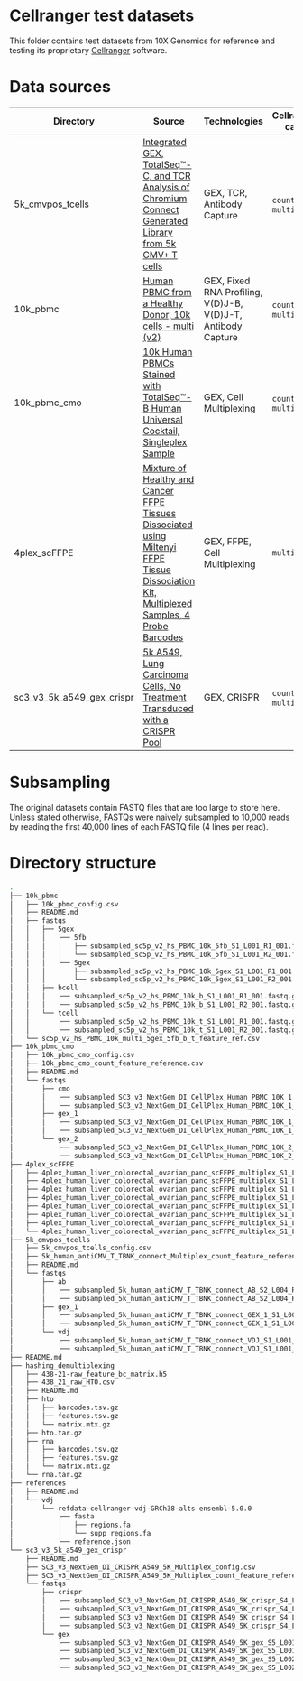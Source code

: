 # Cellranger test datasets

This folder contains test datasets from 10X Genomics for reference and testing its proprietary [Cellranger](https://support.10xgenomics.com/single-cell-gene-expression/software/pipelines/latest/what-is-cell-ranger) software.

# Data sources

| Directory | Source | Technologies | Cellranger calls |
| --------- | ------ | ------------ | ---------------- |
|5k_cmvpos_tcells | [Integrated GEX, TotalSeq™-C, and TCR Analysis of Chromium Connect Generated Library from 5k CMV+ T cells](https://www.10xgenomics.com/resources/datasets/integrated-gex-totalseqc-and-tcr-analysis-of-connect-generated-library-from-5k-cmv-t-cells-2-standard) | GEX, TCR, Antibody Capture | `count`, `vdj`, `multi` | 
|10k_pbmc | [Human PBMC from a Healthy Donor, 10k cells - multi (v2)](https://www.10xgenomics.com/resources/datasets/human-pbmc-from-a-healthy-donor-10-k-cells-multi-v-2-2-standard-5-0-0) | GEX, Fixed RNA Profiling, V(D)J-B, V(D)J-T, Antibody Capture | `count`, `vdj`, `multi` |
| 10k_pbmc_cmo | [10k Human PBMCs Stained with TotalSeq™-B Human Universal Cocktail, Singleplex Sample](https://www.10xgenomics.com/resources/datasets/10k-human-pbmcs-stained-with-totalseq-b-human-universal-cocktail-singleplex-sample-1-standard) | GEX, Cell Multiplexing | `count`, `multi` |
| 4plex_scFFPE | [Mixture of Healthy and Cancer FFPE Tissues Dissociated using Miltenyi FFPE Tissue Dissociation Kit, Multiplexed Samples, 4 Probe Barcodes](https://www.10xgenomics.com/datasets/mixture-of-healthy-and-cancer-ffpe-tissues-dissociated-using-miltenyi-ffpe-tissue-dissociation-kit-multiplexed-samples-4-probe-barcodes-1-standard) | GEX, FFPE, Cell Multiplexing | `multi` |
| sc3_v3_5k_a549_gex_crispr | [5k A549, Lung Carcinoma Cells, No Treatment Transduced with a CRISPR Pool](https://www.10xgenomics.com/datasets/5-k-a-549-lung-carcinoma-cells-no-treatment-transduced-with-a-crispr-pool-3-1-standard-6-0-0) | GEX, CRISPR | `count`, `multi` |

# Subsampling

The original datasets contain FASTQ files that are too large to store here.
Unless stated otherwise, FASTQs were naively subsampled to 10,000 reads by reading the first 40,000 lines of each FASTQ file (4 lines per read).

# Directory structure

```bash
.
├── 10k_pbmc
│   ├── 10k_pbmc_config.csv
│   ├── README.md
│   ├── fastqs
│   │   ├── 5gex
│   │   │   ├── 5fb
│   │   │   │   ├── subsampled_sc5p_v2_hs_PBMC_10k_5fb_S1_L001_R1_001.fastq.gz
│   │   │   │   └── subsampled_sc5p_v2_hs_PBMC_10k_5fb_S1_L001_R2_001.fastq.gz
│   │   │   └── 5gex
│   │   │       ├── subsampled_sc5p_v2_hs_PBMC_10k_5gex_S1_L001_R1_001.fastq.gz
│   │   │       └── subsampled_sc5p_v2_hs_PBMC_10k_5gex_S1_L001_R2_001.fastq.gz
│   │   ├── bcell
│   │   │   ├── subsampled_sc5p_v2_hs_PBMC_10k_b_S1_L001_R1_001.fastq.gz
│   │   │   └── subsampled_sc5p_v2_hs_PBMC_10k_b_S1_L001_R2_001.fastq.gz
│   │   └── tcell
│   │       ├── subsampled_sc5p_v2_hs_PBMC_10k_t_S1_L001_R1_001.fastq.gz
│   │       └── subsampled_sc5p_v2_hs_PBMC_10k_t_S1_L001_R2_001.fastq.gz
│   └── sc5p_v2_hs_PBMC_10k_multi_5gex_5fb_b_t_feature_ref.csv
├── 10k_pbmc_cmo
│   ├── 10k_pbmc_cmo_config.csv
│   ├── 10k_pbmc_cmo_count_feature_reference.csv
│   ├── README.md
│   └── fastqs
│       ├── cmo
│       │   ├── subsampled_SC3_v3_NextGem_DI_CellPlex_Human_PBMC_10K_1_multiplexing_capture_S1_L001_R1_001.fastq.gz
│       │   └── subsampled_SC3_v3_NextGem_DI_CellPlex_Human_PBMC_10K_1_multiplexing_capture_S1_L001_R2_001.fastq.gz
│       ├── gex_1
│       │   ├── subsampled_SC3_v3_NextGem_DI_CellPlex_Human_PBMC_10K_1_gex_S2_L001_R1_001.fastq.gz
│       │   └── subsampled_SC3_v3_NextGem_DI_CellPlex_Human_PBMC_10K_1_gex_S2_L001_R2_001.fastq.gz
│       └── gex_2
│           ├── subsampled_SC3_v3_NextGem_DI_CellPlex_Human_PBMC_10K_2_gex_S1_L001_R1_001.fastq.gz
│           └── subsampled_SC3_v3_NextGem_DI_CellPlex_Human_PBMC_10K_2_gex_S1_L001_R2_001.fastq.gz
├── 4plex_scFFPE
│   ├── 4plex_human_liver_colorectal_ovarian_panc_scFFPE_multiplex_S1_L001_R1_001.subsampled.fastq.gz
│   ├── 4plex_human_liver_colorectal_ovarian_panc_scFFPE_multiplex_S1_L001_R2_001.subsampled.fastq.gz
│   ├── 4plex_human_liver_colorectal_ovarian_panc_scFFPE_multiplex_S1_L002_R1_001.subsampled.fastq.gz
│   ├── 4plex_human_liver_colorectal_ovarian_panc_scFFPE_multiplex_S1_L002_R2_001.subsampled.fastq.gz
│   ├── 4plex_human_liver_colorectal_ovarian_panc_scFFPE_multiplex_S1_L003_R1_001.subsampled.fastq.gz
│   ├── 4plex_human_liver_colorectal_ovarian_panc_scFFPE_multiplex_S1_L003_R2_001.subsampled.fastq.gz
│   ├── 4plex_human_liver_colorectal_ovarian_panc_scFFPE_multiplex_S1_L004_R1_001.subsampled.fastq.gz
│   └── 4plex_human_liver_colorectal_ovarian_panc_scFFPE_multiplex_S1_L004_R2_001.subsampled.fastq.gz
├── 5k_cmvpos_tcells
│   ├── 5k_cmvpos_tcells_config.csv
│   ├── 5k_human_antiCMV_T_TBNK_connect_Multiplex_count_feature_reference.csv
│   ├── README.md
│   └── fastqs
│       ├── ab
│       │   ├── subsampled_5k_human_antiCMV_T_TBNK_connect_AB_S2_L004_R1_001.fastq.gz
│       │   └── subsampled_5k_human_antiCMV_T_TBNK_connect_AB_S2_L004_R2_001.fastq.gz
│       ├── gex_1
│       │   ├── subsampled_5k_human_antiCMV_T_TBNK_connect_GEX_1_S1_L001_R1_001.fastq.gz
│       │   └── subsampled_5k_human_antiCMV_T_TBNK_connect_GEX_1_S1_L001_R2_001.fastq.gz
│       └── vdj
│           ├── subsampled_5k_human_antiCMV_T_TBNK_connect_VDJ_S1_L001_R1_001.fastq.gz
│           └── subsampled_5k_human_antiCMV_T_TBNK_connect_VDJ_S1_L001_R2_001.fastq.gz
├── README.md
├── hashing_demultiplexing
│   ├── 438-21-raw_feature_bc_matrix.h5
│   ├── 438_21_raw_HTO.csv
│   ├── README.md
│   ├── hto
│   │   ├── barcodes.tsv.gz
│   │   ├── features.tsv.gz
│   │   └── matrix.mtx.gz
│   ├── hto.tar.gz
│   ├── rna
│   │   ├── barcodes.tsv.gz
│   │   ├── features.tsv.gz
│   │   └── matrix.mtx.gz
│   └── rna.tar.gz
├── references
│   ├── README.md
│   └── vdj
│       └── refdata-cellranger-vdj-GRCh38-alts-ensembl-5.0.0
│           ├── fasta
│           │   ├── regions.fa
│           │   └── supp_regions.fa
│           └── reference.json
└── sc3_v3_5k_a549_gex_crispr
    ├── README.md
    ├── SC3_v3_NextGem_DI_CRISPR_A549_5K_Multiplex_config.csv
    ├── SC3_v3_NextGem_DI_CRISPR_A549_5K_Multiplex_count_feature_reference.csv
    └── fastqs
        ├── crispr
        │   ├── subsampled_SC3_v3_NextGem_DI_CRISPR_A549_5K_crispr_S4_L001_R1_001.fastq.gz
        │   ├── subsampled_SC3_v3_NextGem_DI_CRISPR_A549_5K_crispr_S4_L001_R2_001.fastq.gz
        │   ├── subsampled_SC3_v3_NextGem_DI_CRISPR_A549_5K_crispr_S4_L002_R1_001.fastq.gz
        │   └── subsampled_SC3_v3_NextGem_DI_CRISPR_A549_5K_crispr_S4_L002_R2_001.fastq.gz
        └── gex
            ├── subsampled_SC3_v3_NextGem_DI_CRISPR_A549_5K_gex_S5_L001_R1_001.fastq.gz
            ├── subsampled_SC3_v3_NextGem_DI_CRISPR_A549_5K_gex_S5_L001_R2_001.fastq.gz
            ├── subsampled_SC3_v3_NextGem_DI_CRISPR_A549_5K_gex_S5_L002_R1_001.fastq.gz
            └── subsampled_SC3_v3_NextGem_DI_CRISPR_A549_5K_gex_S5_L002_R2_001.fastq.gz
```
